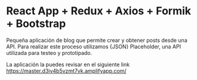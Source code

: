 # React App + Redux + Axios + Formik + Bootstrap

Pequeña aplicación de blog que permite crear y obtener posts desde una API. Para realizar este proceso utilizamos {JSON} Placeholder, una API utilizada para testeo y prototipado.

La aplicación la puedes revisar en el siguiente link https://master.d3iy4b5vzmt7vk.amplifyapp.com/